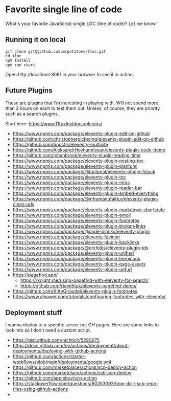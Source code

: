 # Favorite single line of code

What's your favorite JavaScript single LOC (line of code)? Let me know!

## Running it on local

```shell
git clone git@github.com:mrpotatoes/1loc.git
cd 1loc
npm install
npm run start
```

Open http://localhost:8081 in your browser to see it in action.

## Future Plugins
These are plugins that I'm ineresting in playing with. Will not spend more than 2 hours on each to test them out. Unless, of course, they are priority such as a search plugins. 

Start here: https://www.11ty.dev/docs/plugins/

- https://www.npmjs.com/package/eleventy-plugin-edit-on-github
- https://github.com/christopherpickering/eleventy-plugin-edit-on-github
- https://github.com/bnoctis/eleventy-multisite
- https://github.com/AleksandrHovhannisyan/eleventy-plugin-code-demo
- https://github.com/johanbrook/eleventy-plugin-reading-time
- https://www.npmjs.com/package/eleventy-plugin-nesting-toc
- https://www.npmjs.com/package/eleventy-plugin-plantuml
- https://www.npmjs.com/package/@factorial/eleventy-plugin-fstack
- https://www.npmjs.com/package/eleventy-plugin-toc
- https://www.npmjs.com/package/eleventy-plugin-mtos
- https://www.npmjs.com/package/eleventy-plugin-reader-bar
- https://www.npmjs.com/package/eleventy-plugin-embed-everything
- https://www.npmjs.com/package/@inframanufaktur/eleventy-plugin-clean-urls
- https://www.npmjs.com/package/eleventy-plugin-markdown-shortcode
- https://www.npmjs.com/package/eleventy-plugin-emoji
- https://www.npmjs.com/package/eleventy-plugin-footnotes
- https://www.npmjs.com/package/eleventy-plugin-broken-links
- https://www.npmjs.com/package/@code-blocks/eleventy-plugin
- https://www.npmjs.com/package/eleventy-favicon
- https://www.npmjs.com/package/eleventy-plugin-backlinks
- https://www.npmjs.com/package/@orchidjs/eleventy-plugin-ids
- https://www.npmjs.com/package/eleventy-plugin-unified
- https://www.npmjs.com/package/eleventy-plugin-heroicons
- https://www.npmjs.com/package/eleventy-plugin-page-assets
- https://www.npmjs.com/package/eleventy-plugin-unfurl
- https://pagefind.app/
  + https://rknight.me/using-pagefind-with-eleventy-for-search/
  + https://github.com/rknightuk/eleventy-pagefind-demo/
- https://github.com/KittyGiraudel/eleventy-plugin-footnotes
- https://www.alpower.com/tutorials/configuring-footnotes-with-eleventy/

## Deployment stuff
I wanna deploy to a specific server not GH pages. Here are some links to look into so I don't need a custom script.

- https://gist.github.com/nichtich/5290675
- https://docs.github.com/en/actions/deployment/about-deployments/deploying-with-github-actions
- https://github.com/actions/starter-workflows/blob/main/deployments/google.yml
- https://github.com/marketplace/actions/scp-deploy-action
- https://github.com/marketplace/actions/ssh-scp-deploy
- https://github.com/appleboy/scp-action
- https://stackoverflow.com/questions/60253093/how-do-i-scp-repo-files-using-github-actions
- 
